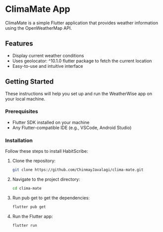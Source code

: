 # ClimaMate App

ClimaMate is a simple Flutter application that provides weather information using the OpenWeatherMap API.
## Features

- Display current weather conditions
- Uses geolocator: ^10.1.0 flutter package to fetch the current location
- Easy-to-use and intuitive interface

## Getting Started

These instructions will help you set up and run the WeatherWise app on your local machine.

### Prerequisites

- Flutter SDK installed on your machine
- Any Flutter-compatible IDE (e.g., VSCode, Android Studio)

### Installation

Follow these steps to install HabitScribe:

1. Clone the repository:
   ```bash
   git clone https://github.com/ChinmayJavalagi/clima-mate.git
   
2. Navigate to the project directory:
   ```bash
   cd clima-mate
   
3. Run pub get to get the dependencies:
   ```bash
   flutter pub get

5. Run the Flutter app:
   ```bash
   flutter run

